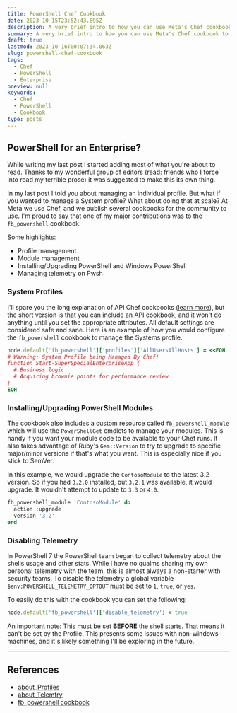 ```yaml
---
title: PowerShell Chef Cookbook
date: 2023-10-15T23:52:43.895Z
description: A very brief intro to how you can use Meta's Chef cookbook to manage PowerShell
summary: A very brief intro to how you can use Meta's Chef cookbook to manage PowerShell
draft: true
lastmod: 2023-10-16T00:07:34.063Z
slug: powershell-chef-cookbook
tags:
  - Chef
  - PowerShell
  - Enterprise
preview: null
keywords:
  - Chef
  - PowerShell
  - Cookbook
type: posts
---
```


## PowerShell for an Enterprise?

While writing my last post I started adding most of what you're about to read.
Thanks to my wonderful group of editors (read: friends who I force into read my
terrible prose) it was suggested to make this its own thing.

In my last post I told you about managing an individual profile. But what if you
wanted to manage a System profile? What about doing that at scale? At Meta we
use Chef, and we publish several cookbooks for the community to use. I'm proud
to say that one of my major contributions was to the `fb_powershell` cookbook.

Some highlights:

- Profile management
- Module management
- Installing/Upgrading PowerShell and Windows PowerShell
- Managing telemetry on Pwsh

### System Profiles

I'll spare you the long explanation of API Chef cookbooks
([learn more](https://github.com/facebook/chef-cookbooks)), but the short
version is that you can include an API cookbook, and it won't do anything until
you set the appropriate attributes. All default settings are considered safe and
sane. Here is an example of how you would configure the `fb_powershell` cookbook
to manage the Systems profile.

```ruby
node.default['fb_powershell']['profiles']['AllUsersAllHosts'] = <<EOH
# Warning: System Profile being Managed By Chef!
function Start-SuperSpecialEnterpriseApp {
  # Business logic
  # Acquiring brownie points for performance review
}
EOH
```

### Installing/Upgrading PowerShell Modules

The cookbook also includes a custom resource called `fb_powershell_module` which
will use the `PowerShellGet` cmdlets to manage your modules. This is handy if
you want your module code to be available to your Chef runs. It also takes
advantage of Ruby's `Gem::Version` to try to upgrade to specific major/minor
versions if that's what you want. This is especially nice if you stick to
SemVer.

In this example, we would upgrade the `ContosoModule` to the latest 3.2 version.
So if you had `3.2.0` installed, but `3.2.1` was available, it would upgrade. It
wouldn't attempt to update to `3.3` or `4.0`.

```powershell
fb_powershell_module 'ContosoModule' do
  action :upgrade
  version '3.2'
end
```

### Disabling Telemetry

In PowerShell 7 the PowerShell team began to collect telemetry about the shells
usage and other stats. While I have no qualms sharing my own personal telemetry
with the team, this is almost always a non-starter with security teams. To
disable the telemetry a global variable `$env:POWERSHELL_TELEMETRY_OPTOUT` must
be set to `1`, `true`, or `yes`.

To easily do this with the cookbook you can set the following:

```ruby
node.default['fb_powershell']['disable_telemetry'] = true
```

An important note: This must be set **BEFORE** the shell starts. That means it
can't be set by the Profile. This presents some issues with non-windows
machines, and it's likely something I'll be exploring in the future.

---

## References

- [about_Profiles](https://learn.microsoft.com/en-us/powershell/module/microsoft.powershell.core/about/about_profiles?view=powershell-7.3)
- [about_Telemtry](https://learn.microsoft.com/en-us/powershell/module/microsoft.powershell.core/about/about_telemetry?view=powershell-7.3)
- [fb_powershell cookbook](https://github.com/facebook/chef-cookbooks/tree/main/cookbooks/fb_powershell)
